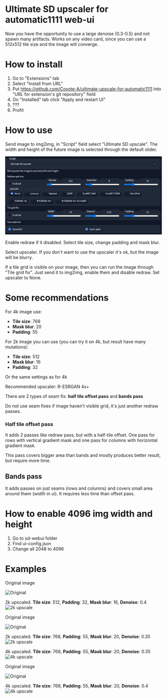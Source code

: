 # Ultimate SD upscaler for automatic1111 web-ui
Now you have the opportunity to use a large denoise (0.3-0.5) and not spawn many artifacts. Works on any video card, since you can use a 512x512 tile size and the image will converge.

# How to install
1. Go to "Extensions" tab
2. Select "Install from URL"
3. Put https://github.com/Coyote-A/ultimate-upscale-for-automatic1111 into "URL for extension's git repository" field
4. On "Installed" tab click "Apply and restart UI"
5. ???
6. Profit

# How to use
Send image to img2img, in "Script" field select "Ultimate SD upscale". The width and height of the future image is selected through the default slider.

![UI](1-ui.png)

Enable redraw if it disabled. Select tile size, change padding and mask blur.

Select upscaler. If you don't want to use the upscaler it's ok, but the image will be blurry.

If a tile grid is visible on your image, then you can run the image through "Tile grid fix". Just send it to img2img, enable them and disable redraw. Set upscaler to None.

# Some recommendations

For 4k image use:
* **Tile size**: 768
* **Mask blur**: 20
* **Padding**: 55

For 2k image you can use (you can try it on 4k, but result have many mutations):
* **Tile size**: 512
* **Mask blur**: 16
* **Padding**: 32

Or the same settings as for 4k

Recommended upscaler: R-ESRGAN 4x+

There are 2 types of seam fix: **half tile offset pass** and **bands pass**

Do not use seam fixes if image haven't visible grid, it's just another redraw passes.

### Half tile offset pass
It adds 2 passes like redraw pass, but with a half-tile offset. One pass for rows with vertical gradient mask and one pass for columns with horizontal gradient mask.

This pass covers bigger area than bands and mostly produces better result, but require more time.

## Bands pass
It adds passes on just seams (rows and columns) and covers small area around them (*width* in ui). It requires less time than offset pass.

# How to enable 4096 img width and height
1. Go to sd-webui folder
2. Find ui-config.json
3. Change all 2048 to 4096

# Examples

Original image

![Original](https://i.imgur.com/J8mRYOD.png)

2k upscaled. **Tile size**: 512, **Padding**: 32, **Mask blur**: 16, **Denoise**: 0.4
![2k upscale](https://i.imgur.com/0aKua4r.png)

Original image

![Original](https://i.imgur.com/aALNI2w.png)

2k upscaled. **Tile size**: 768, **Padding**: 55, **Mask blur**: 20, **Denoise**: 0.35
![2k upscale](https://i.imgur.com/B5PHz0J.png)

4k upscaled. **Tile size**: 768, **Padding**: 55, **Mask blur**: 20, **Denoise**: 0.35
![4k upscale](https://i.imgur.com/tIUQ7TJ.jpg)

Original image

![Original](https://i.imgur.com/AGtszA8.png)

4k upscaled. **Tile size**: 768, **Padding**: 55, **Mask blur**: 20, **Denoise**: 0.4
![4k upscale](https://i.imgur.com/LCYLfCs.jpg)